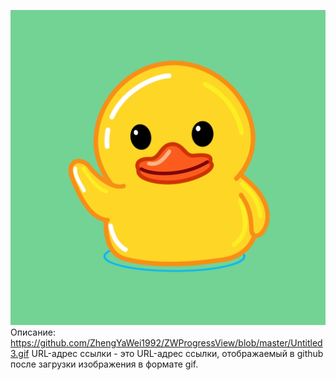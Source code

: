 ![image](https://github.com/AleksSH96/qa2/blob/main/duck.gif)
Описание:
https://github.com/ZhengYaWei1992/ZWProgressView/blob/master/Untitled3.gif
 URL-адрес ссылки - это URL-адрес ссылки, отображаемый в github после загрузки изображения в формате gif.

